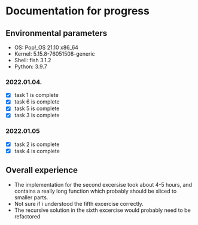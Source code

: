 # Documentation for progress

## Environmental parameters
 - OS: Pop!_OS 21.10 x86_64
 - Kernel: 5.15.8-76051508-generic
 - Shell: fish 3.1.2
 - Python: 3.9.7

### 2022.01.04.
 - [x] task 1 is complete
 - [x] task 6 is complete
 - [x] task 5 is complete
 - [x] task 3 is complete

### 2022.01.05
 - [x] task 2 is complete
 - [x] task 4 is complete

## Overall experience
 - The implementation for the second excersise took about 4-5 hours, and contains a really long function which probably should be sliced to smaller parts.
 - Not sure if i understood the fifth excercise correctly.
 - The recursive solution in the sixth excercise would probably need to be refactored
